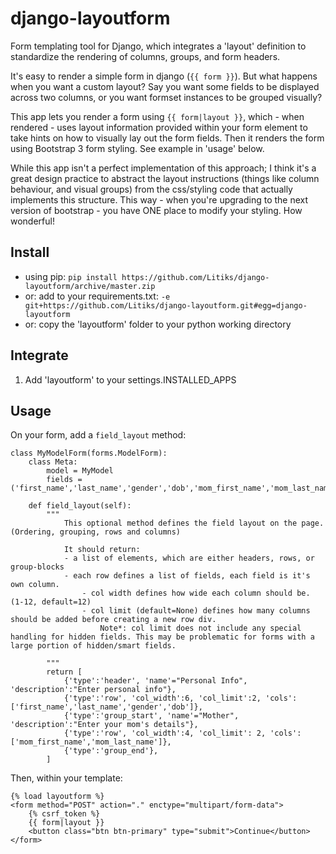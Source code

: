 # django-layoutform
Form templating tool for Django, which integrates a 'layout' definition to standardize the rendering of columns, groups, and form headers.

It's easy to render a simple form in django (`{{ form }}`). But what happens when you want a custom layout? Say you want some fields to be displayed across two columns, or you want formset instances to be grouped visually?

This app lets you render a form using `{{ form|layout }}`, which - when rendered - uses layout information provided within your form element to take hints on how to visually lay out the form fields. Then it renders the form using Bootstrap 3 form styling. See example in 'usage' below.

While this app isn't a perfect implementation of this approach; I think it's a great design practice to abstract the layout instructions (things like column behaviour, and visual groups) from the css/styling code that actually implements this structure. This way - when you're upgrading to the next version of bootstrap - you have ONE place to modify your styling. How wonderful!


Install
-------

- using pip: `pip install https://github.com/Litiks/django-layoutform/archive/master.zip`
- or: add to your requirements.txt: `-e git+https://github.com/Litiks/django-layoutform.git#egg=django-layoutform`
- or: copy the 'layoutform' folder to your python working directory


Integrate
---------

1. Add 'layoutform' to your settings.INSTALLED_APPS


Usage
-----

On your form, add a `field_layout` method:

```
class MyModelForm(forms.ModelForm):
    class Meta:
        model = MyModel
        fields = ('first_name','last_name','gender','dob','mom_first_name','mom_last_name')

    def field_layout(self):
        """ 
            This optional method defines the field layout on the page. (Ordering, grouping, rows and columns)

            It should return:
            - a list of elements, which are either headers, rows, or group-blocks
            - each row defines a list of fields, each field is it's own column.
                - col width defines how wide each column should be. (1-12, default=12)
                - col limit (default=None) defines how many columns should be added before creating a new row div.
                    Note*: col limit does not include any special handling for hidden fields. This may be problematic for forms with a large portion of hidden/smart fields.

        """
        return [
            {'type':'header', 'name'="Personal Info", 'description':"Enter personal info"},
            {'type':'row', 'col_width':6, 'col_limit':2, 'cols':['first_name','last_name','gender','dob']},
            {'type':'group_start', 'name'="Mother", 'description':"Enter your mom's details"},
            {'type':'row', 'col_width':4, 'col_limit': 2, 'cols':['mom_first_name','mom_last_name']},
            {'type':'group_end'},
        ]
```

Then, within your template:
```
{% load layoutform %}
<form method="POST" action="." enctype="multipart/form-data">
    {% csrf_token %}
    {{ form|layout }}
    <button class="btn btn-primary" type="submit">Continue</button>
</form>
```

